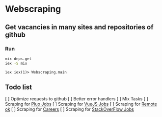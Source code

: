 # Webscraping
## Get vacancies in many sites and repositories of github

### Run

```bash
mix deps.get
iex -S mix
```
``ìex
iex(1)> Webscraping.main
``
## Todo list
  [ ] Optimize requests to github
  [ ] Better error handlers 
  [ ] Mix Tasks
  [ ] Scraping for [Pluo Jobs](https://pluo.jobs)
  [ ] Scraping for [VueJS Jobs](https://vuejobs.com)
  [ ] Scraping for [Remote ok](https://remoteok.io/remote-node-js-jobs)
  [ ] Scraping for [Careers](https://www.careers-page.com/novare-rh)
  [ ] Scraping for [StackOverFlow Jobs](https://stackoverflow.com/jobs)
